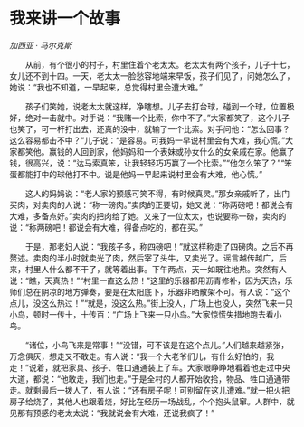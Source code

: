 # 我来讲一个故事

*加西亚 · 马尔克斯*

　　从前，有个很小的村子，村里住着个老太太。老太太有两个孩子，儿子十七，女儿还不到十四。一天，老太太一脸愁容地端来早饭，孩子们见了，问她怎么了，她说：“我也不知道，一早起来，总觉得村里会遭大难。”

　　孩子们笑她，说老太太就这样，净瞎想。儿子去打台球，碰到一个球，位置极好，绝对一击就中。对手说：“我赌一个比索，你中不了。”大家都笑了，这个儿子也笑了，可一杆打出去，还真的没中，就输了一个比索。对手问他：“怎么回事？这么容易都击不中？”儿子说：“是容易。可我妈一早说村里会有大难，我心慌。”大家都笑他。赢钱的人回到家，他妈妈和一个表妹或孙女什么的女亲戚在家。他赢了钱，很高兴，说：“达马索真笨，让我轻轻巧巧赢了一个比索。”“他怎么笨了？”“笨蛋都能打中的球他打不中。说是他妈一早起来说村里会有大难，他心慌。”

　　这人的妈妈说：“老人家的预感可笑不得，有时候真灵。”那女亲戚听了，出门买肉，对卖肉的人说：“称一磅肉。”卖肉的正要切，她又说：“称两磅吧！都说会有大难，多备点好。”卖肉的把肉给了她。又来了一位太太，也说要称一磅，卖肉的说：“称两磅吧！都说会有大难，得备点吃的，都在买。”

　　于是，那老妇人说：“我孩子多，称四磅吧！”就这样称走了四磅肉。之后不再赘述。卖肉的半小时就卖光了肉，然后宰了头牛，又卖光了。谣言越传越广，后来，村里人什么都不干了，就等着出事。下午两点，天一如既往地热。突然有人说：“瞧，天真热！”“村里一直这么热！”这里的乐器都用沥青修补，因为天热，乐师们总在阴凉的地方弹奏，要是在太阳底下，乐器非晒散架不可。有人说：“这个点儿，没这么热过！”“就是，没这么热。”街上没人，广场上也没人，突然飞来一只小鸟，顿时一传十，十传百：“广场上飞来一只小鸟。”大家惊慌失措地跑去看小鸟。

　　“诸位，小鸟飞来是常事！”“没错，可不该是在这个点儿。”人们越来越紧张，万念俱灰，想走又不敢走。有人说：“我一个大老爷们儿，有什么好怕的，我走！”说着，就把家具、孩子、牲口通通装上了车。大家眼睁睁地看着他走过中央大道，都说：“他敢走，我们也走。”于是全村的人都开始收拾，物品、牲口通通带走。就剩最后一拨人了，有人说：“还有房子呢！可别留在这儿遭难。”就一把火把房子给烧了，其他人也跟着烧，好比在经历一场战乱，个个抱头鼠窜。人群中，就见那有预感的老太太说：“我就说会有大难，还说我疯了！”